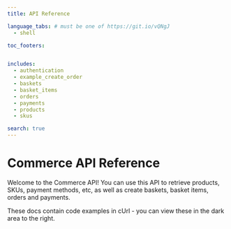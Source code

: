```yaml
---
title: API Reference

language_tabs: # must be one of https://git.io/vQNgJ
  - shell

toc_footers:


includes:
  - authentication
  - example_create_order
  - baskets
  - basket_items
  - orders
  - payments
  - products
  - skus

search: true
---
```


# Commerce API Reference

Welcome to the Commerce API! You can use this API to retrieve products, SKUs, payment methods, etc, as well as create baskets, basket items, orders and payments.

These docs contain code examples in cUrl - you can view these in the dark area to the right.
